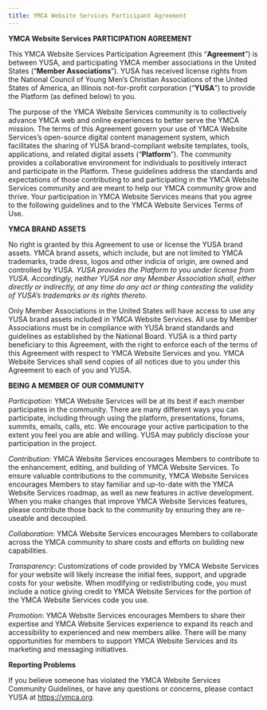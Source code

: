 ```yaml
---
title: YMCA Website Services Participant Agreement
---
```


**YMCA Website Services PARTICIPATION AGREEMENT**

This YMCA Website Services Participation Agreement (this “**Agreement**”) is between YUSA, and participating YMCA member associations in the United States (“**Member Associations**”). YUSA has received license rights from the National Council of Young Men’s Christian Associations of the United States of America, an Illinois not-for-profit corporation (“**YUSA**”) to provide the Platform (as defined below) to you.

The purpose of the YMCA Website Services community is to collectively advance YMCA web and online experiences to better serve the YMCA mission. The terms of this Agreement govern your use of YMCA Website Services’s open-source digital content management system, which facilitates the sharing of YUSA brand-compliant website templates, tools, applications, and related digital assets (“**Platform**”). The community provides a collaborative environment for individuals to positively interact and participate in the Platform. These guidelines address the standards and expectations of those contributing to and participating in the YMCA Website Services community and are meant to help our YMCA community grow and thrive. Your participation in YMCA Website Services means that you agree to the following guidelines and to the YMCA Website Services Terms of Use.

**YMCA BRAND ASSETS**

No right is granted by this Agreement to use or license the YUSA brand assets. YMCA brand assets, which include, but are not limited to YMCA trademarks, trade dress, logos and other indicia of origin, are owned and controlled by YUSA. _YUSA provides the Platform to you under license from YUSA. Accordingly, neither YUSA nor any Member Association shall, either directly or indirectly, at any time do any act or thing contesting the validity of YUSA’s trademarks or its rights thereto._

Only Member Associations in the United States will have access to use any YUSA brand assets included in YMCA Website Services. All use by Member Associations must be in compliance with YUSA brand standards and guidelines as established by the National Board. YUSA is a third party beneficiary to this Agreement, with the right to enforce each of the terms of this Agreement with respect to YMCA Website Services and you. YMCA Website Services shall send copies of all notices due to you under this Agreement to each of you and YUSA.

**BEING A MEMBER OF OUR COMMUNITY**

_Participation_: YMCA Website Services will be at its best if each member participates in the community. There are many different ways you can participate, including through using the platform, presentations, forums, summits, emails, calls, etc. We encourage your active participation to the extent you feel you are able and willing. YUSA may publicly disclose your participation in the project.

_Contribution_: YMCA Website Services encourages Members to contribute to the enhancement, editing, and building of YMCA Website Services. To ensure valuable contributions to the community, YMCA Website Services encourages Members to stay familiar and up-to-date with the YMCA Website Services roadmap, as well as new features in active development. When you make changes that improve YMCA Website Services features, please contribute those back to the community by ensuring they are re-useable and decoupled.

_Collaboration_: YMCA Website Services encourages Members to collaborate across the YMCA community to share costs and efforts on building new capabilities.

_Transparency_: Customizations of code provided by YMCA Website Services for your website will likely increase the initial fees, support, and upgrade costs for your website. When modifying or redistributing code, you must include a notice giving credit to YMCA Website Services for the portion of the YMCA Website Services code you use.

_Promotion_: YMCA Website Services encourages Members to share their expertise and YMCA Website Services experience to expand its reach and accessibility to experienced and new members alike. There will be many opportunities for members to support YMCA Website Services and its marketing and messaging initiatives.

**Reporting Problems**

If you believe someone has violated the YMCA Website Services Community Guidelines, or have any questions or concerns, please contact YUSA at https://ymca.org.
